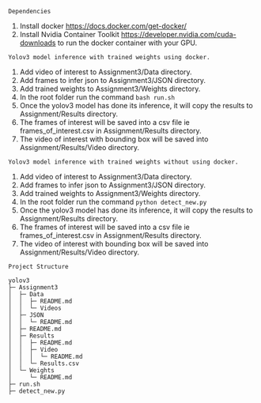 `Dependencies`
1. Install docker https://docs.docker.com/get-docker/
2. Install Nvidia Container Toolkit https://developer.nvidia.com/cuda-downloads to run the docker container with your GPU.

`Yolov3 model inference with trained weights using docker.`

1. Add video of interest to Assignment3/Data directory.
2. Add frames to infer json to Assignment3/JSON directory.
3. Add trained weights to Assignment3/Weights directory.
4. In the root folder run the command `bash run.sh`
5. Once the yolov3 model has done its inference, it will copy the results to Assignment/Results directory.
6. The frames of interest will be saved into a csv file ie frames_of_interest.csv in Assignment/Results directory.
7. The video of interest with bounding box will be saved into Assignment/Results/Video directory.

`Yolov3 model inference with trained weights without using docker.`

1. Add video of interest to Assignment3/Data directory.
2. Add frames to infer json to Assignment3/JSON directory.
3. Add trained weights to Assignment3/Weights directory.
4. In the root folder run the command `python detect_new.py`
5. Once the yolov3 model has done its inference, it will copy the results to Assignment/Results directory.
6. The frames of interest will be saved into a csv file ie frames_of_interest.csv in Assignment/Results directory.
7. The video of interest with bounding box will be saved into Assignment/Results/Video directory.


```
Project Structure

yolov3
├─ Assignment3
│  ├─ Data
│  │  ├─ README.md
│  │  └─ Videos
│  ├─ JSON
│  │  └─ README.md
│  ├─ README.md
│  ├─ Results
│  │  ├─ README.md
│  │  ├─ Video
│  │  │  └─ README.md
│  │  └─ Results.csv
│  └─ Weights
│     └─ README.md
├─ run.sh
├─ detect_new.py
```
